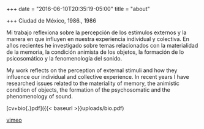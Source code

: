 +++
date = "2016-06-10T20:35:19-05:00"
title = "about"

+++
Ciudad de México, 1986., 1986

Mi trabajo reflexiona sobre la percepción de los estímulos externos y la manera en que influyen en nuestra experiencia individual y colectiva. En años recientes he investigado sobre temas relacionados con la materialidad de la memoria, la condición animista de los objetos, la formación de lo psicosomático y la fenomenología del sonido.
<p class="english">My work reflects on the perception of external stimuli and how they influence our individual and collective experience. In recent years I have researched issues related to the materiality of memory, the animistic condition of objects, the formation of the psychosomatic and the phenomenology of sound.</p>

[cv+bio{.}pdf]({{< baseurl >}}uploads/bio.pdf)

<script type="text/javascript" language="javascript">for(coded="4kZyH4yk@UACh.Dio",key="Q7tSUgD4n9IheaoBLW6yFsvOrZRYMlHkmb3wipTCG5P10qKfujXxc8ANdJVz2E",shift=coded.length,link="",i=0;i<coded.length;i++)-1==key.indexOf(coded.charAt(i))?(ltr=coded.charAt(i),link+=ltr):(ltr=(key.indexOf(coded.charAt(i))-shift+key.length)%key.length,link+=key.charAt(ltr));document.write("<a href='mailto:"+link+"'>"+link+"</a>");</script>

<a href="https://vimeo.com/juanpablovillegas">vimeo</a> 